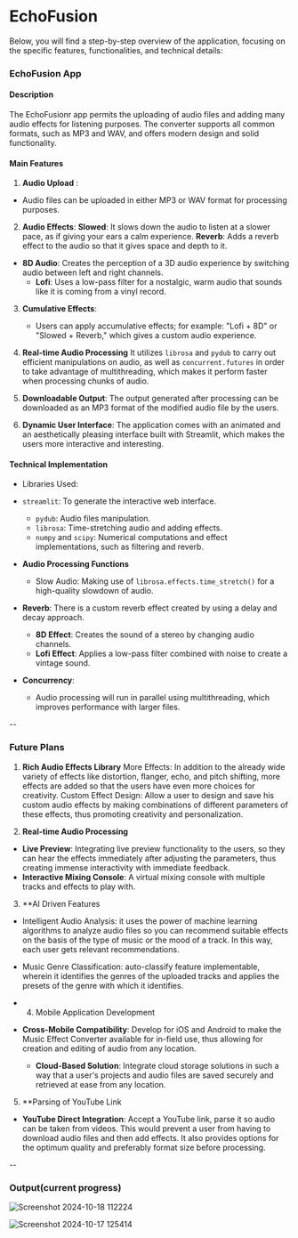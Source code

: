 # EchoFusion

Below, you will find a step-by-step overview of the application, focusing on the specific features, functionalities, and technical details:

### EchoFusion App

#### Description
The EchoFusionr app permits the uploading of audio files and adding many audio effects for listening purposes. The converter supports all common formats, such as MP3 and WAV, and offers modern design and solid functionality.

#### Main Features
1. **Audio Upload** :
- Audio files can be uploaded in either MP3 or WAV format for processing purposes.

2. **Audio Effects**:
   **Slowed**: It slows down the audio to listen at a slower pace, as if giving your ears a calm experience.
   **Reverb**: Adds a reverb effect to the audio so that it gives space and depth to it.
- **8D Audio**: Creates the perception of a 3D audio experience by switching audio between left and right channels.
   - **Lofi**: Uses a low-pass filter for a nostalgic, warm audio that sounds like it is coming from a vinyl record.

3. **Cumulative Effects**:
   - Users can apply accumulative effects; for example: "Lofi + 8D" or "Slowed + Reverb," which gives a custom audio experience.

4. **Real-time Audio Processing**
It utilizes `librosa` and `pydub` to carry out efficient manipulations on audio, as well as `concurrent.futures` in order to take advantage of multithreading, which makes it perform faster when processing chunks of audio.

5. **Downloadable Output**:
   The output generated after processing can be downloaded as an MP3 format of the modified audio file by the users.

6. **Dynamic User Interface**:
   The application comes with an animated and an aesthetically pleasing interface built with Streamlit, which makes the users more interactive and interesting.

#### Technical Implementation
- Libraries Used:
- `streamlit`: To generate the interactive web interface.
  - `pydub`: Audio files manipulation.
  - `librosa`: Time-stretching audio and adding effects.
  - `numpy` and `scipy`: Numerical computations and effect implementations, such as filtering and reverb.

- **Audio Processing Functions**
  - Slow Audio: Making use of `librosa.effects.time_stretch()` for a high-quality slowdown of audio.
- **Reverb**: There is a custom reverb effect created by using a delay and decay approach.
  - **8D Effect**: Creates the sound of a stereo by changing audio channels.
  - **Lofi Effect**: Applies a low-pass filter combined with noise to create a vintage sound.
- **Concurrency**:
  - Audio processing will run in parallel using multithreading, which improves performance with larger files.

--

### Future Plans 
1. **Rich Audio Effects Library**
   More Effects: In addition to the already wide variety of effects like distortion, flanger, echo, and pitch shifting, more effects are added so that the users have even more choices for creativity.
   Custom Effect Design: Allow a user to design and save his custom audio effects by making combinations of different parameters of these effects, thus promoting creativity and personalization.

2. **Real-time Audio Processing**
- **Live Preview**: Integrating live preview functionality to the users, so they can hear the effects immediately after adjusting the parameters, thus creating immense interactivity with immediate feedback.
- **Interactive Mixing Console**: A virtual mixing console with multiple tracks and effects to play with.

3. **AI Driven Features
- Intelligent Audio Analysis: it uses the power of machine learning algorithms to analyze audio files so you can recommend suitable effects on the basis of the type of music or the mood of a track. In this way, each user gets relevant recommendations.
- Music Genre Classification: auto-classify feature implementable, wherein it identifies the genres of the uploaded tracks and applies the presets of the genre with which it identifies.

- 4. Mobile Application Development

- **Cross-Mobile Compatibility**: Develop for iOS and Android to make the Music Effect Converter available for in-field use, thus allowing for creation and editing of audio from any location.
   - **Cloud-Based Solution**: Integrate cloud storage solutions in such a way that a user's projects and audio files are saved securely and retrieved at ease from any location.

5. **Parsing of YouTube Link
- **YouTube Direct Integration**: Accept a YouTube link, parse it so audio can be taken from videos. This would prevent a user from having to download audio files and then add effects. It also provides options for the optimum quality and preferably format size before processing.


--

### Output(current progress)
![Screenshot 2024-10-18 112224](https://github.com/user-attachments/assets/7ec21a62-2051-493a-ab4a-e457b031d0ce)

![Screenshot 2024-10-17 125414](https://github.com/user-attachments/assets/8ac80ec3-bee8-4fc9-8dd2-7abd612c206d)


